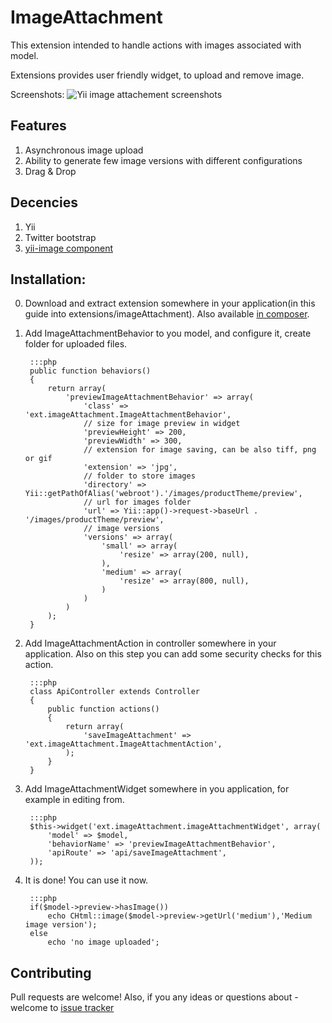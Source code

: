# ImageAttachment

This extension intended to handle actions with images associated with model.

Extensions provides user friendly widget, to upload and remove image.

Screenshots:
![Yii image attachement screenshots](http://zxbodya.cc.ua/scrup/4l/wicvwwi7c4cgw.png)

## Features

1. Asynchronous image upload
2. Ability to generate few image versions with different configurations
3. Drag & Drop

## Decencies

1. Yii
2. Twitter bootstrap
3. [yii-image component](https://bitbucket.org/z_bodya/yii-image)

## Installation:

0. Download and extract extension somewhere in your application(in this guide into extensions/imageAttachment). Also available [in composer](https://packagist.org/packages/z_bodya/yii-image-attachment).
1. Add ImageAttachmentBehavior to you model, and configure it, create folder for uploaded files.

        :::php
        public function behaviors()
        {
            return array(
                'previewImageAttachmentBehavior' => array(
                    'class' => 'ext.imageAttachment.ImageAttachmentBehavior',
                    // size for image preview in widget
                    'previewHeight' => 200,
                    'previewWidth' => 300,
                    // extension for image saving, can be also tiff, png or gif
                    'extension' => 'jpg',
                    // folder to store images
                    'directory' => Yii::getPathOfAlias('webroot').'/images/productTheme/preview',
                    // url for images folder
                    'url' => Yii::app()->request->baseUrl . '/images/productTheme/preview',
                    // image versions
                    'versions' => array(
                        'small' => array(
                            'resize' => array(200, null),
                        ),
                        'medium' => array(
                            'resize' => array(800, null),
                        )
                    )
                )
            );
        }

2. Add ImageAttachmentAction in controller somewhere in your application. Also on this step you can add some security checks for this action.

        :::php
        class ApiController extends Controller
        {
            public function actions()
            {
                return array(
                    'saveImageAttachment' => 'ext.imageAttachment.ImageAttachmentAction',
                );
            }
        }
        
3. Add ImageAttachmentWidget somewhere in you application, for example in editing from.

        :::php
        $this->widget('ext.imageAttachment.imageAttachmentWidget', array(
            'model' => $model,
            'behaviorName' => 'previewImageAttachmentBehavior',
            'apiRoute' => 'api/saveImageAttachment',
        ));
        
4. It is done! You can use it now.

        :::php
        if($model->preview->hasImage())
            echo CHtml::image($model->preview->getUrl('medium'),'Medium image version');
        else
            echo 'no image uploaded';

## Contributing

Pull requests are welcome!
Also, if you any ideas or questions about - welcome to [issue tracker](https://bitbucket.org/z_bodya/yii-image-attachment/issues)